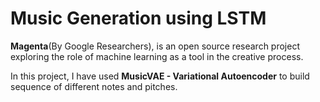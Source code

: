 # Music Generation using LSTM

**Magenta**(By Google Researchers), is an open source research project exploring the role of machine learning as a tool in the creative process. 

In this project, I have used **MusicVAE - Variational Autoencoder** to build sequence of different notes and pitches.

